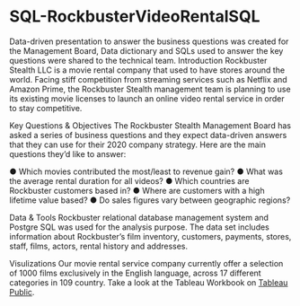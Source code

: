 # SQL-RockbusterVideoRentalSQL
Data-driven presentation to answer the business questions was created for the Management Board, Data dictionary and SQLs used to answer the key questions were shared to the technical team.
Introduction
Rockbuster Stealth LLC is a movie rental company that used to have stores around the world. Facing stiff competition from streaming services such as Netflix and Amazon Prime,
the Rockbuster Stealth management team is planning to use its existing movie licenses to launch an online video rental service in order to stay competitive.

Key Questions & Objectives
The Rockbuster Stealth Management Board has asked a series of business questions and they expect data-driven answers that they can use for their 2020 company strategy. Here are
the main questions they’d like to answer:

● Which movies contributed the most/least to revenue gain?
● What was the average rental duration for all videos?
● Which countries are Rockbuster customers based in?
● Where are customers with a high lifetime value based?
● Do sales figures vary between geographic regions?

Data & Tools
Rockbuster relational database management system and Postgre SQL was used for the analysis purpose. The data set includes information about Rockbuster’s film inventory, customers, payments, stores, staff, films, actors, rental history and addresses.

Visulizations
Our movie rental service company currently offer a selection of 1000 films exclusively in the English language, across 17 different categories in 109 country. Take a look at the Tableau Workbook on [Tableau Public]([url](https://public.tableau.com/app/profile/tiziano.chiaromonte/vizzes)).
